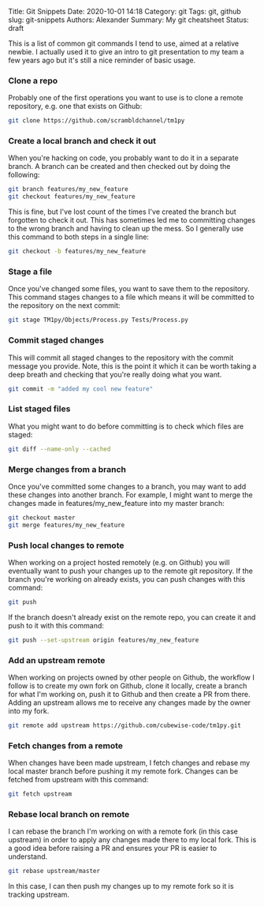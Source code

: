 Title: Git Snippets
Date: 2020-10-01 14:18
Category: git
Tags: git, github
slug: git-snippets
Authors: Alexander
Summary: My git cheatsheet
Status: draft

This is a list of common git commands I tend to use, aimed at a relative newbie. I actually used it to give an intro to git presentation to my team a few years ago but it's still a nice reminder of basic usage.

### Clone a repo

Probably one of the first operations you want to use is to clone a remote repository, e.g. one that exists on Github:

```sh
git clone https://github.com/scrambldchannel/tm1py
```

### Create a local branch and check it out

When you're hacking on code, you probably want to do it in a separate branch. A branch can be created and then checked out by doing the following:

```sh
git branch features/my_new_feature
git checkout features/my_new_feature
```

This is fine, but I've lost count of the times I've created the branch but forgotten to check it out. This has sometimes led me to committing changes to the wrong branch and having to clean up the mess. So I generally use this command to both steps in a single line:

```sh
git checkout -b features/my_new_feature
```

### Stage a file

Once you've changed some files, you want to save them to the repository. This command stages changes to a file which means it will be committed to the repository on the next commit:

```sh
git stage TM1py/Objects/Process.py Tests/Process.py
```

### Commit staged changes

This will commit all staged changes to the repository with the commit message you provide. Note, this is the point it which it can be worth taking a deep breath and checking that you're really doing what you want.

```sh
git commit -m "added my cool new feature"
```

### List staged files

What you might want to do before committing is to check which files are staged:

```sh
git diff --name-only --cached
```

### Merge changes from a branch

Once you've committed some changes to a branch, you may want to add these changes into another branch. For example, I might want to merge the changes made in features/my_new_feature into my master branch:

```sh
git checkout master
git merge features/my_new_feature
```

### Push local changes to remote

When working on a project hosted remotely (e.g. on Github) you will eventually want to push your changes up to the remote git repository. If the branch you're working on already exists, you can push changes with this command:

```sh
git push
```

If the branch doesn't already exist on the remote repo, you can create it and push to it with this command:

```sh
git push --set-upstream origin features/my_new_feature
```

### Add an upstream remote

When working on projects owned by other people on Github, the workflow I follow is to create my own fork on Github, clone it locally, create a branch for what I'm working on, push it to Github and then create a PR from there. Adding an upstream allows me to receive any changes made by the owner into my fork.

```sh
git remote add upstream https://github.com/cubewise-code/tm1py.git
```

### Fetch changes from a remote

When changes have been made upstream, I fetch changes and rebase my local master branch before pushing it my remote fork. Changes can be fetched from upstream with this command:

```sh
git fetch upstream
```

### Rebase local branch on remote

I can rebase the branch I'm working on with a remote fork (in this case upstream) in order to apply any changes made there to my local fork. This is a good idea before raising a PR and ensures your PR is easier to understand.

```sh
git rebase upstream/master
```

In this case, I can then push my changes up to my remote fork so it is tracking upstream.